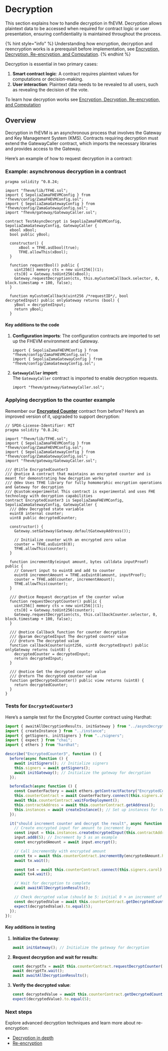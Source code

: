 # Decryption

This section explains how to handle decryption in fhEVM. Decryption allows plaintext data to be accessed when required for contract logic or user presentation, ensuring confidentiality is maintained throughout the process.

{% hint style="info" %}
Understanding how encryption, decryption and reencryption works is a prerequisit before implementation, see [Encryption, Decryption, Re-encryption, and Computation](../d_re_ecrypt_compute.md).
{% endhint %}

Decryption is essential in two primary cases:

1. **Smart contract logic**: A contract requires plaintext values for computations or decision-making.
2. **User interaction**: Plaintext data needs to be revealed to all users, such as revealing the decision of the vote.

To learn how decryption works see [Encryption, Decryption, Re-encryption, and Computation](../d_re_ecrypt_compute.md)

## Overview

Decryption in fhEVM is an asynchronous process that involves the Gateway and Key Management System (KMS). Contracts requiring decryption must extend the GatewayCaller contract, which imports the necessary libraries and provides access to the Gateway.

Here’s an example of how to request decryption in a contract:

### Example: asynchronous decryption in a contract

```solidity
pragma solidity ^0.8.24;

import "fhevm/lib/TFHE.sol";
import { SepoliaZamaFHEVMConfig } from "fhevm/config/ZamaFHEVMConfig.sol";
import { SepoliaZamaGatewayConfig } from "fhevm/config/ZamaGatewayConfig.sol";
import "fhevm/gateway/GatewayCaller.sol";

contract TestAsyncDecrypt is SepoliaZamaFHEVMConfig, SepoliaZamaGatewayConfig, GatewayCaller {
  ebool xBool;
  bool public yBool;

  constructor() {
      xBool = TFHE.asEbool(true);
      TFHE.allowThis(xBool);
  }

  function requestBool() public {
    uint256[] memory cts = new uint256[](1);
    cts[0] = Gateway.toUint256(xBool);
    Gateway.requestDecryption(cts, this.myCustomCallback.selector, 0, block.timestamp + 100, false);
  }

  function myCustomCallback(uint256 /*requestID*/, bool decryptedInput) public onlyGateway returns (bool) {
    yBool = decryptedInput;
    return yBool;
  }
```

#### Key additions to the code

1.  **Configuration imports**: The configuration contracts are imported to set up the FHEVM environment and Gateway.

    ```solidity
    import { SepoliaZamaFHEVMConfig } from "fhevm/config/ZamaFHEVMConfig.sol";
    import { SepoliaZamaGatewayConfig } from "fhevm/config/ZamaGatewayConfig.sol";
    ```

2.  **`GatewayCaller` import**:\
    The `GatewayCaller` contract is imported to enable decryption requests.

    ```solidity
    import "fhevm/gateway/GatewayCaller.sol";
    ```

### Applying decryption to the counter example

Remember our [**Encrypted Counter**](../first_smart_contract.md) contract from before? Here’s an improved version of it, upgraded to support decryption:

```solidity
// SPDX-License-Identifier: MIT
pragma solidity ^0.8.24;

import "fhevm/lib/TFHE.sol";
import { SepoliaZamaFHEVMConfig } from "fhevm/config/ZamaFHEVMConfig.sol";
import { SepoliaZamaGatewayConfig } from "fhevm/config/ZamaGatewayConfig.sol";
import "fhevm/gateway/GatewayCaller.sol";

/// @title EncryptedCounter3
/// @notice A contract that maintains an encrypted counter and is meant for demonstrating how decryption works
/// @dev Uses TFHE library for fully homomorphic encryption operations and Gateway for decryption
/// @custom:experimental This contract is experimental and uses FHE technology with decryption capabilities
contract EncryptedCounter3 is SepoliaZamaFHEVMConfig, SepoliaZamaGatewayConfig, GatewayCaller {
  /// @dev Decrypted state variable
  euint8 internal counter;
  uint8 public decryptedCounter;

  constructor() {
    Gateway.setGateway(Gateway.defaultGatewayAddress());

    // Initialize counter with an encrypted zero value
    counter = TFHE.asEuint8(0);
    TFHE.allowThis(counter);
  }

  function incrementBy(einput amount, bytes calldata inputProof) public {
    // Convert input to euint8 and add to counter
    euint8 incrementAmount = TFHE.asEuint8(amount, inputProof);
    counter = TFHE.add(counter, incrementAmount);
    TFHE.allowThis(counter);
  }

  /// @notice Request decryption of the counter value
  function requestDecryptCounter() public {
    uint256[] memory cts = new uint256[](1);
    cts[0] = Gateway.toUint256(counter);
    Gateway.requestDecryption(cts, this.callbackCounter.selector, 0, block.timestamp + 100, false);
  }

  /// @notice Callback function for counter decryption
  /// @param decryptedInput The decrypted counter value
  /// @return The decrypted value
  function callbackCounter(uint256, uint8 decryptedInput) public onlyGateway returns (uint8) {
    decryptedCounter = decryptedInput;
    return decryptedInput;
  }

  /// @notice Get the decrypted counter value
  /// @return The decrypted counter value
  function getDecryptedCounter() public view returns (uint8) {
    return decryptedCounter;
  }
}
```

### Tests for `EncryptedCounter3`

Here’s a sample test for the Encrypted Counter contract using Hardhat:

```ts
import { awaitAllDecryptionResults, initGateway } from "../asyncDecrypt";
import { createInstance } from "../instance";
import { getSigners, initSigners } from "../signers";
import { expect } from "chai";
import { ethers } from "hardhat";

describe("EncryptedCounter3", function () {
  before(async function () {
    await initSigners(); // Initialize signers
    this.signers = await getSigners();
    await initGateway(); // Initialize the gateway for decryption
  });

  beforeEach(async function () {
    const CounterFactory = await ethers.getContractFactory("EncryptedCounter3");
    this.counterContract = await CounterFactory.connect(this.signers.alice).deploy();
    await this.counterContract.waitForDeployment();
    this.contractAddress = await this.counterContract.getAddress();
    this.instances = await createInstance(); // Set up instances for testing
  });

  it("should increment counter and decrypt the result", async function () {
    // Create encrypted input for amount to increment by
    const input = this.instances.createEncryptedInput(this.contractAddress, this.signers.alice.address);
    input.add8(5); // Increment by 5 as an example
    const encryptedAmount = await input.encrypt();

    // Call incrementBy with encrypted amount
    const tx = await this.counterContract.incrementBy(encryptedAmount.handles[0], encryptedAmount.inputProof);
    await tx.wait();

    const tx4 = await this.counterContract.connect(this.signers.carol).requestDecryptCounter();
    await tx4.wait();

    // Wait for decryption to complete
    await awaitAllDecryptionResults();

    // Check decrypted value (should be 5: initial 0 + an increment of 5)
    const decryptedValue = await this.counterContract.getDecryptedCounter();
    expect(decryptedValue).to.equal(5);
  });
});
```

#### Key additions in testing

1.  **Initialize the Gateway**:

    ```typescript
    await initGateway(); // Initialize the gateway for decryption
    ```

2.  **Request decryption and wait for results**:

    ```typescript
    const decryptTx = await this.counterContract.requestDecryptCounter({ gasLimit: 5_000_000 });
    await decryptTx.wait();
    await awaitAllDecryptionResults();
    ```

3.  **Verify the decrypted value**:

    ```typescript
    const decryptedValue = await this.counterContract.getDecryptedCounter();
    expect(decryptedValue).to.equal(5);
    ```

### Next steps

Explore advanced decryption techniques and learn more about re-encryption:

- [Decryption in depth](decrypt_details.md)
- [Re-encryption](reencryption.md)
